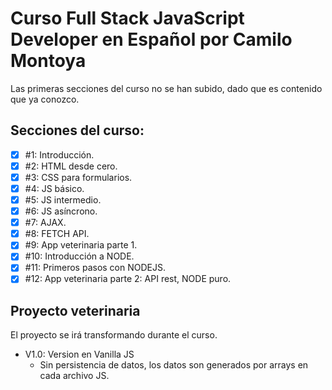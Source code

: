 # Curso Full Stack JavaScript Developer en Español por Camilo Montoya

Las primeras secciones del curso no se han subido, dado que es contenido que ya conozco.

## Secciones del curso:

- [x] #1: Introducción.
- [x] #2: HTML desde cero.
- [x] #3: CSS para formularios.
- [x] #4: JS básico.
- [x] #5: JS intermedio.
- [x] #6: JS asíncrono.
- [x] #7: AJAX.
- [x] #8: FETCH API.
- [x] #9: App veterinaria parte 1.
- [x] #10: Introducción a NODE.
- [x] #11: Primeros pasos con NODEJS.
- [x] #12: App veterinaria parte 2: API rest, NODE puro.

## Proyecto veterinaria

El proyecto se irá transformando durante el curso.

- V1.0: Version en Vanilla JS
  - Sin persistencia de datos, los datos son generados por arrays en cada archivo JS.
